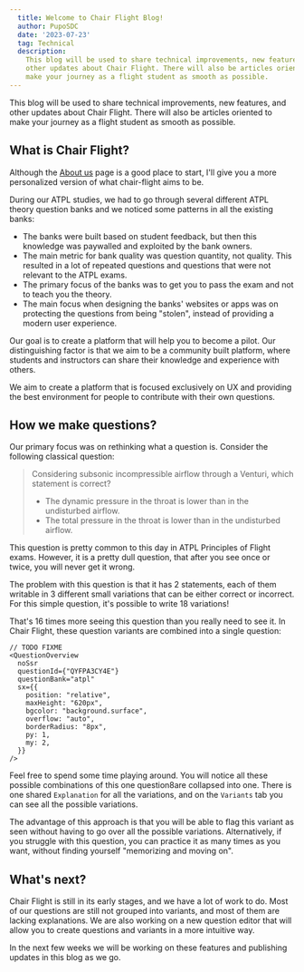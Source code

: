 ```yaml
---
  title: Welcome to Chair Flight Blog!
  author: PupoSDC
  date: '2023-07-23'
  tag: Technical
  description: 
    This blog will be used to share technical improvements, new features, and
    other updates about Chair Flight. There will also be articles oriented to,
    make your journey as a flight student as smooth as possible.
---
```


This blog will be used to share technical improvements, new features, and other
updates about Chair Flight. There will also be articles oriented to make your
journey as a flight student as smooth as possible.

## What is Chair Flight?

Although the [About us](/articles/about-us) page is a good place to start, I'll
give you a more personalized version of what chair-flight aims to be.

During our ATPL studies, we had to go through several different ATPL theory
question banks and we noticed some patterns in all the existing banks:

- The banks were built based on student feedback, but then this knowledge was
  paywalled and exploited by the bank owners.
- The main metric for bank quality was question quantity, not quality. This
  resulted in a lot of repeated questions and questions that were not relevant
  to the ATPL exams.
- The primary focus of the banks was to get you to pass the exam and not to
  teach you the theory.
- The main focus when designing the banks' websites or apps was on protecting
  the questions from being "stolen", instead of providing a modern user
  experience.

Our goal is to create a platform that will help you to become a pilot. Our
distinguishing factor is that we aim to be a community built platform, where
students and instructors can share their knowledge and experience with others.

We aim to create a platform that is focused exclusively on UX and providing the
best environment for people to contribute with their own questions.

## How we make questions?

Our primary focus was on rethinking what a question is. Consider the following
classical question:

> Considering subsonic incompressible airflow through a Venturi, which statement
> is correct?
>
> - The dynamic pressure in the throat is lower than in the undisturbed airflow.
> - The total pressure in the throat is lower than in the undisturbed airflow.

This question is pretty common to this day in ATPL Principles of Flight exams.
However, it is a pretty dull question, that after you see once or twice, you
will never get it wrong.

The problem with this question is that it has 2 statements, each of them
writable in 3 different small variations that can be either correct or
incorrect. For this simple question, it's possible to write 18 variations!

That's 16 times more seeing this question than you really need to see it. In
Chair Flight, these question variants are combined into a single question:

```tsx
// TODO FIXME
<QuestionOverview
  noSsr
  questionId={"QYFPA3CY4E"}
  questionBank="atpl"
  sx={{
    position: "relative",
    maxHeight: "620px",
    bgcolor: "background.surface",
    overflow: "auto",
    borderRadius: "8px",
    py: 1,
    my: 2,
  }}
/>
```

Feel free to spend some time playing around. You will notice all these possible
combinations of this one question8are collapsed into one. There is one shared
`Explanation` for all the variations, and on the `Variants` tab you can see all
the possible variations.

The advantage of this approach is that you will be able to flag this variant as
seen without having to go over all the possible variations. Alternatively, if
you struggle with this question, you can practice it as many times as you want,
without finding yourself "memorizing and moving on".

## What's next?

Chair Flight is still in its early stages, and we have a lot of work to do. Most
of our questions are still not grouped into variants, and most of them are
lacking explanations. We are also working on a new question editor that will
allow you to create questions and variants in a more intuitive way.

In the next few weeks we will be working on these features and publishing
updates in this blog as we go.
